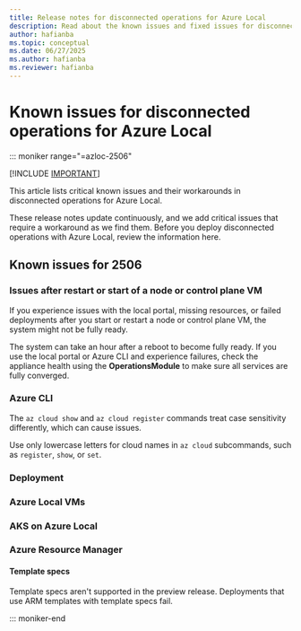 ```yaml
---
title: Release notes for disconnected operations for Azure Local
description: Read about the known issues and fixed issues for disconnected operations for Azure Local.
author: hafianba
ms.topic: conceptual
ms.date: 06/27/2025
ms.author: hafianba
ms.reviewer: hafianba
---
```


# Known issues for disconnected operations for Azure Local

::: moniker range="=azloc-2506"

[!INCLUDE [IMPORTANT](../includes/disconnected-operations-preview.md)]

This article lists critical known issues and their workarounds in disconnected operations for Azure Local.

These release notes update continuously, and we add critical issues that require a workaround as we find them. Before you deploy disconnected operations with Azure Local, review the information here.

## Known issues for 2506

### Issues after restart or start of a node or control plane VM

If you experience issues with the local portal, missing resources, or failed deployments after you start or restart a node or control plane VM, the system might not be fully ready.

The system can take an hour after a reboot to become fully ready. If you use the local portal or Azure CLI and experience failures, check the appliance health using the **OperationsModule** to make sure all services are fully converged.

### Azure CLI

The `az cloud show` and `az cloud register` commands treat case sensitivity differently, which can cause issues.

Use only lowercase letters for cloud names in `az cloud` subcommands, such as `register`, `show`, or `set`.

### Deployment

### Azure Local VMs

### AKS on Azure Local

### Azure Resource Manager

#### Template specs

Template specs aren't supported in the preview release. Deployments that use ARM templates with template specs fail.

::: moniker-end
